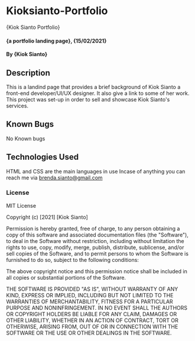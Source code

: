 # Kioksianto-Portfolio

{Kiok Sianto Portfolio}

#### {a portfolio landing page}, {15/02/2021}

#### By **{Kiok Sianto}**

## Description

This is a landind page that provides a brief background of Kiok Sianto a front-end developer/UI/UX designer. It also give a link to some of her work.
This project was set-up in order to sell and showcase Kiok Sianto's services.

## Known Bugs

No Known bugs

## Technologies Used

HTML and CSS are the main languages in use
Incase of anything you can reach me via brenda.sianto@gmail.com

### License

MIT License

Copyright (c) [2021] [Kiok Sianto]

Permission is hereby granted, free of charge, to any person obtaining a copy
of this software and associated documentation files (the "Software"), to deal
in the Software without restriction, including without limitation the rights
to use, copy, modify, merge, publish, distribute, sublicense, and/or sell
copies of the Software, and to permit persons to whom the Software is
furnished to do so, subject to the following conditions:

The above copyright notice and this permission notice shall be included in all
copies or substantial portions of the Software.

THE SOFTWARE IS PROVIDED "AS IS", WITHOUT WARRANTY OF ANY KIND, EXPRESS OR
IMPLIED, INCLUDING BUT NOT LIMITED TO THE WARRANTIES OF MERCHANTABILITY,
FITNESS FOR A PARTICULAR PURPOSE AND NONINFRINGEMENT. IN NO EVENT SHALL THE
AUTHORS OR COPYRIGHT HOLDERS BE LIABLE FOR ANY CLAIM, DAMAGES OR OTHER
LIABILITY, WHETHER IN AN ACTION OF CONTRACT, TORT OR OTHERWISE, ARISING FROM,
OUT OF OR IN CONNECTION WITH THE SOFTWARE OR THE USE OR OTHER DEALINGS IN THE
SOFTWARE.
